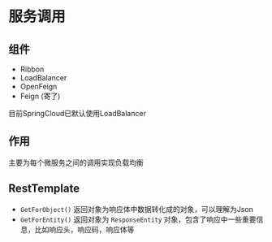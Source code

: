 # 服务调用

## 组件

* Ribbon
* LoadBalancer
* OpenFeign
* Feign (寄了)

目前SpringCloud已默认使用LoadBalancer

## 作用

主要为每个微服务之间的调用实现负载均衡

## RestTemplate

* `GetForObject()` 返回对象为响应体中数据转化成的对象，可以理解为Json
* `GetForEntity()` 返回对象为 `ResponseEntity` 对象，包含了响应中一些重要信息，比如响应头，响应码，响应体等
